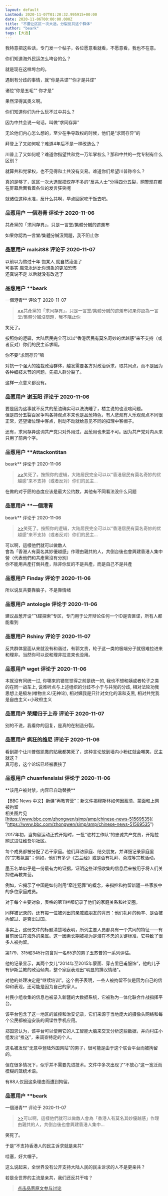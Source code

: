 ```yaml
---
layout: default
Lastmod: 2020-11-07T01:20:32.995915+00:00
date: 2020-11-06T00:00:00.000Z
title: "不要让区区一次大选，分裂反共这个群体"
author: "beark"
tags: [大选]
---
```


我特意把这些话，专门发一个帖子，各位愿意看就看，不愿意看，我也不在意。  
  
你们知道海外民运怎么垮台的么？  
  
就是现在这样垮台的。  
  
遇到有分歧的事情，就“你是共谍”“你才是共谍”  
  
诸位“你是五毛”“ 你才是”  
  
果然深得其奥义啊。  
  
你们知道你们为什么玩不过中共么？  
  
因为中共会说一句话，叫做“求同存异”  
  
无论他们内心怎么想的，至少在争夺政权的时候，他们是“求同存异”的  
  
拜登上了又如何呢？难道4年后不是一样改选么？  
  
川普上了又如何呢？难道你指望共和党一万年掌权么？那和中共的一党专制有什么区别？  
  
就算共和党掌权，也不见得和土共没有交易。难道你们希望川普称帝么？  
  
真的是够了，区区一次大选就把仅存不多的“反共人士”分得四分五裂，网警现在都在屏幕后面看着各位的发言狂笑呢  
  
就诸位这种水准，反什么共啊，早点回家吃干饭去吧。

            
### 品葱用户 **一個港青** 评论于 2020-11-06
        
共產黨的「求同存異」，只是一言堂/集體分贓的遮羞布  
  
如果你認為一言堂/集體分贓沒問題，我不阻止你
        


            
### 品葱用户 **malsit88** 评论于 2020-11-07
        
以前以为熬过十年 饱某人 就自然滚蛋了  
可事实 魔鬼永远比你想象的更加恐怖  
还真说不定 以后就没有改选了
        


            
### 品葱用户 **beark 
一個港青** 评论于 2020-11-07
        
> [\>>]( "/article/item_id-536213#")共產黨的「求同存異」，只是一言堂/集體分贓的遮羞布如果你認為一言堂/集體分贓沒問題，我不阻止你

  
  
笑死了。  
  
按照你的逻辑，大陆居民完全可以以“香港居民有莫名奇妙的优越感”来不支持（或者反对）你们的民主诉求啊。  
  
你不要“求同存异”嘛  
  
对抗一个强大的独裁政治群体，越发需要各方对政治诉求，取共同点，而不是因为各种细枝末节的问题，先把人群分裂了。  
  
这样一点意义都没有。
        


            
### 品葱用户 **谢玉阳** 评论于 2020-11-06
        
要是因为这事就不反共的葱油确实可以洗洗睡了，楼主说的也没啥问题。  
但是四分五裂百家争鸣各持观点本来也是品葱特色，有人悲观有人乐观观点不同很正常，还望诸位理中客点，别动不动就给意见不同的扣理中客帽子。  
  
还有，求同存异这词共产党只对外用过，品葱用也未尝不可。因为共产党对内从来只用了前两个字。
        


            
### 品葱用户 **Attackontitan 
beark** 评论于 2020-11-06
        
> [\>>]( "/article/item_id-536222#")笑死了。按照你的逻辑，大陆居民完全可以以“香港居民有莫名奇妙的优越感”来不支持（或者反对）你们的民主...

  
在做的对于匪的态度应该是最大公约数，其他有不同看法没什么问题
        


            
### 品葱用户 **一個港青 
beark** 评论于 2020-11-06
        
> [\>>]( "/article/item_id-536222#")笑死了。按照你的逻辑，大陆居民完全可以以“香港居民有莫名奇妙的优越感”来不支持（或者反对）你们的民主...

  
可以啊，這樣他們就可以做敵人  
會為「香港人有莫名其妙優越感」作理由親共的人，共倒台後也會興建香港人集中營（代表他們和共產黨沒有分別）  
你不能用共產打倒共產，除非你反的不是共產，而是自己不是共產
        


            
### 品葱用户 **Finday** 评论于 2020-11-06
        
所以说反共要靠脑子，不是靠情绪
        


            
### 品葱用户 **antologie** 评论于 2020-11-06
        
建议品葱开设“飞碟探索”专区，专门用于公开辩论任何一个ID是否匪谍，所有人都能看到
        


            
### 品葱用户 **Rshiny** 评论于 2020-11-07
        
反共群体里面从来就没有和谐过，有郭文贵，轮子这一类的极端分子就很难拉进来和理非。当然你可以说和理非拉进来也没用。
        


            
### 品葱用户 **wget** 评论于 2020-11-06
        
本就没有同统一过, 你哪来的错觉觉得之前是统一的, 我也不想和姨或者轮子之类的在同一战车上, 说难听点与上述组织的分歧不小于与共党的分歧, 相对法轮功我思想上是极左(唯物主义/无神论), 相对姨我是只针对文化的温和支黑, 相对共党我是自由主义+小政府主义
        


            
### 品葱用户 **荣耀归于上帝** 评论于 2020-11-07
        
别的不说，我看你的回复，是真的在制造分裂。
        


            
### 品葱用户 **疯狂的维尼** 评论于 2020-11-06
        
看到那个让川普做凯撒的贴我都笑死了，这种言论放到墙内小粉红就会嘲笑，民主就这？  
真可悲，这个论坛已经被裹挟了
        


            
### 品葱用户 **chuanfensisisi** 评论于 2020-11-06
        
\*\*该用户被封禁，内容已自动替换\*\*

【BBC News 中文】新疆“再教育营”：新文件揭穆斯林如何因蓄须、蒙面和上网被拘留  
相关图片见  
[https://www.bbc.com/zhongwen/simp/amp/chinese-news-51569535]( "https://www.bbc.com/zhongwen/simp/amp/chinese-news-51569535")  
  
2017年初，当拘留运动正式开始时，一批“驻村工作队”的忠诚共产党员，开始拉网式进驻维吾尔社区。  
  
每个成员都被分配了若干家庭。他们拜访家庭、结交朋友，并详细记录家庭里的“宗教氛围”；例如，他们有多少《古兰经》或是否有礼拜、斋戒等宗教活动。  
  
墨玉名单似乎是一份最有力的证据，证明这些详细收集的信息后来被用于将人们关押进再教育营。  
  
例如，它揭示了中国是如何利用“牵连犯罪”的概念，来指控和拘留新疆一些家族中的多位家庭成员。  
  
对于每个主要对象，表格的第11栏都记录了他们的家庭关系和社交圈。  
  
同样被记录的，还有每一位被列出的亲戚或朋友的背景：他们礼拜的频率、是否被拘留过、是否出过国。  
  
事实上，这份文件的标题清楚地表明，所列主要人员都具有一个共同的特征——有目前居住在海外的亲属。这一因素长期被视为是潜在不忠的关键标准，它导致了很多人被拘留。  
  
第179、315和345行包含对一名65岁的男子玉苏普的一系列评估。  
  
他的记录显示，其两个女儿“2014年至2015年蒙面、穿吉里巴甫服饰”，他的儿子有伊斯兰教的政治倾向，整个家庭表现出"明显的排汉情绪"。  
  
对他的处理决定是“继续培训”。这个例子表明，一些人被拘留不仅是因为自己的信仰和表现，还可能是因为自己的家人。  
  
村民小组收集的信息也被录入新疆的大数据系统，它被称为一体化联合作战指挥平台。  
  
该平台包含了这一地区的监控和治安记录，它们来源于当地庞大的摄像头网络和每个公民都被迫安装的间谍性手机应用。  
  
郑国恩认为，该平台可以使用它的人工智能大脑来交叉分析这些数据，并向村庄小组发出“推送”，来调查特定的个人。  
  
这名被发现“无意中登陆外国网站”的男子，很可能是由于这个联合平台而被拘留的。  
  
但在很多情况下，似乎并不需要先进技术。文件中多次出现了“不放心”这一宽泛而模糊的笼统术语。  
  
有88人仅因这条理由而遭到拘留。
        


            
### 品葱用户 **beark 
一個港青** 评论于 2020-11-07
        
> [\>>]( "/article/item_id-536296#")可以啊，這樣他們就可以做敵人會為「香港人有莫名其妙優越感」作理由親共的人，共倒台後也會興建香港人集中...

  
  
笑死了。  
  
于是“不支持香港人的民主诉求就是亲共”  
  
哇塞，好大帽子。  
  
这么说起来，全世界没有公开支持大陆人民的民主诉求的人不是更亲共？  
  
若是全世界的主流是亲共，我们还反共干啥？
        






> [点击品葱原文参与讨论](https://pincong.rocks/article/25945)

